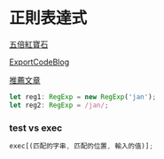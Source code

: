 # 正則表達式

[五倍紅寶石](https://5xruby.tw/posts/15min-regular-expression)

[ExportCodeBlog](https://expertcodeblog.wordpress.com/2018/05/21/typescript-regexp/)

[推薦文章](https://www.fooish.com/javascript/regexp/exec.html)

```javascript
let reg1: RegExp = new RegExp('jan');
let reg2: RegExp = /jan/;
```

### test vs exec

```javascript
exec[(匹配的字串, 匹配的位置, 輸入的值)];
```

